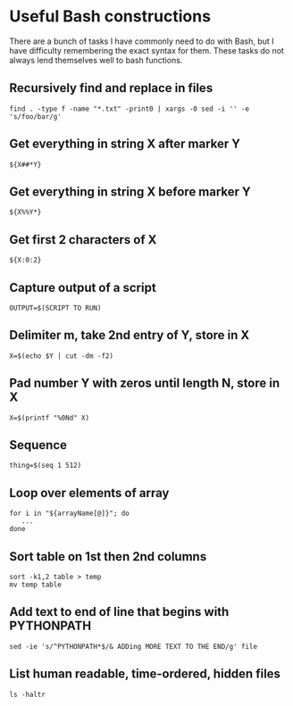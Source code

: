 # Useful Bash constructions

There are a bunch of tasks I have commonly need to do with Bash,
but I have difficulty remembering the exact syntax for them. These
tasks do not always lend themselves well to bash functions.

## Recursively find and replace in files
```shell
find . -type f -name "*.txt" -print0 | xargs -0 sed -i '' -e 's/foo/bar/g'
```

## Get everything in string X after marker Y
```shell
${X##*Y}
```

## Get everything in string X before marker Y
```shell
${X%%Y*}
```

## Get first 2 characters of X
```shell
${X:0:2}
```

## Capture output of a script
```shell
OUTPUT=$(SCRIPT TO RUN)
```

## Delimiter m, take 2nd entry of Y, store in X
```shell
X=$(echo $Y | cut -dm -f2)
```

## Pad number Y with zeros until length N, store in X
```shell
X=$(printf "%0Nd" X)
```

## Sequence
```shell
thing=$(seq 1 512)
```

## Loop over elements of array
```shell
for i in "${arrayName[@]}"; do
   ...
done
```

## Sort table on 1st then 2nd columns
```shell
sort -k1,2 table > temp
mv temp table
```

## Add text to end of line that begins with PYTHONPATH
```shell 
sed -ie 's/^PYTHONPATH*$/& ADDing MORE TEXT TO THE END/g' file
```

## List human readable, time-ordered, hidden files
```shell 
ls -haltr
```

